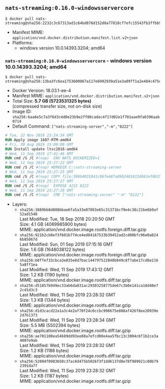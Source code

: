 ## `nats-streaming:0.16.0-windowsservercore`

```console
$ docker pull nats-streaming@sha256:2232c3c67313ad1c64bd876d152d8a77818cf7efc15543fb3ffbb9a4cf9797bd
```

-	Manifest MIME: `application/vnd.docker.distribution.manifest.list.v2+json`
-	Platforms:
	-	windows version 10.0.14393.3204; amd64

### `nats-streaming:0.16.0-windowsservercore` - windows version 10.0.14393.3204; amd64

```console
$ docker pull nats-streaming@sha256:13ba3fc6ea1753600867a117e6992939a51e3a09ff1a2e484c475d5dd3cacb38
```

-	Docker Version: 18.03.1-ee-4
-	Manifest MIME: `application/vnd.docker.distribution.manifest.v2+json`
-	Total Size: **5.7 GB (5723531325 bytes)**  
	(compressed transfer size, not on-disk size)
-	Image ID: `sha256:6aa6e5c7a3f6d3c4d0e23b9e2ff80cadec4f17d02e1f701aae9fa0396aab0714`
-	Default Command: `["nats-streaming-server","-m","8222"]`

```dockerfile
# Tue, 22 Nov 2016 23:24:34 GMT
RUN Apply image 1607-RTM-amd64
# Fri, 30 Aug 2019 15:00:00 GMT
RUN Install update ltsc2016-amd64
# Wed, 11 Sep 2019 17:41:46 GMT
RUN cmd /S /C #(nop)  ENV NATS_DOCKERIZED=1
# Wed, 11 Sep 2019 23:27:22 GMT
RUN cmd /S /C #(nop) WORKDIR C:\nats-streaming-server
# Wed, 11 Sep 2019 23:27:25 GMT
RUN cmd /S /C #(nop) COPY file:390b4831841c067e487a09b2401013d681ef0635b63e68c85b0bce37ceb5f786 in nats-streaming-server.exe 
# Wed, 11 Sep 2019 23:27:27 GMT
RUN cmd /S /C #(nop)  EXPOSE 4222 8222
# Wed, 11 Sep 2019 23:27:28 GMT
RUN cmd /S /C #(nop)  CMD ["nats-streaming-server" "-m" "8222"]
```

-	Layers:
	-	`sha256:3889bb8d808bbae6fa5a33e07093e65c31371bcf9e4c38c21be6b9af52ad1548`  
		Last Modified: Tue, 18 Sep 2018 20:20:50 GMT  
		Size: 4.1 GB (4069985900 bytes)  
		MIME: application/vnd.docker.image.rootfs.foreign.diff.tar.gzip
	-	`sha256:921b2cb8ef3f601b774ce4ed84167533b39452ad2cd00bfc96e0a8246b85067d`  
		Last Modified: Sun, 01 Sep 2019 07:15:16 GMT  
		Size: 1.6 GB (1648038122 bytes)  
		MIME: application/vnd.docker.image.rootfs.foreign.diff.tar.gzip
	-	`sha256:b0ffef33cbca3e835e8d7bac144797522848b849c8f7abe17cd8e2165a8ff1ea`  
		Last Modified: Wed, 11 Sep 2019 17:43:12 GMT  
		Size: 1.2 KB (1190 bytes)  
		MIME: application/vnd.docker.image.rootfs.diff.tar.gzip
	-	`sha256:d51857b949ec33ab6da031ac29303258775de67c3b0e141ca18d48e72cd1d3c3`  
		Last Modified: Wed, 11 Sep 2019 23:28:32 GMT  
		Size: 1.3 KB (1344 bytes)  
		MIME: application/vnd.docker.image.rootfs.diff.tar.gzip
	-	`sha256:d1d3cacd22a1a3c4e2af70f24c0ccbc996675e808af426f8ee20939e2d7b1373`  
		Last Modified: Wed, 11 Sep 2019 23:28:34 GMT  
		Size: 5.5 MB (5502394 bytes)  
		MIME: application/vnd.docker.image.rootfs.diff.tar.gzip
	-	`sha256:ae701100ea54b89dd93ee88a7efcd08e4aa5fbc13c3004c6f1b2ce3a4007e9ab`  
		Last Modified: Wed, 11 Sep 2019 23:28:32 GMT  
		Size: 1.2 KB (1188 bytes)  
		MIME: application/vnd.docker.image.rootfs.diff.tar.gzip
	-	`sha256:52004f0983650c37ac8d475b5026f3f1dd6137d8e78f989021c80b792391da77`  
		Last Modified: Wed, 11 Sep 2019 23:28:32 GMT  
		Size: 1.2 KB (1187 bytes)  
		MIME: application/vnd.docker.image.rootfs.diff.tar.gzip
